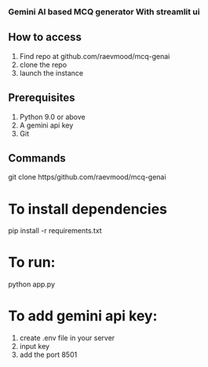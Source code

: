 ### Gemini AI based MCQ generator With streamlit ui

## How to access
1. Find repo at github.com/raevmood/mcq-genai
2. clone the repo
3. launch the instance

## Prerequisites
1. Python 9.0 or above
2. A gemini api key
3. Git

## Commands
git clone https/github.com/raevmood/mcq-genai

# To install dependencies
pip install -r requirements.txt

# To run:
python app.py

# To add gemini api key:

1. create .env file in your server
2. input  key
3. add the port 8501
